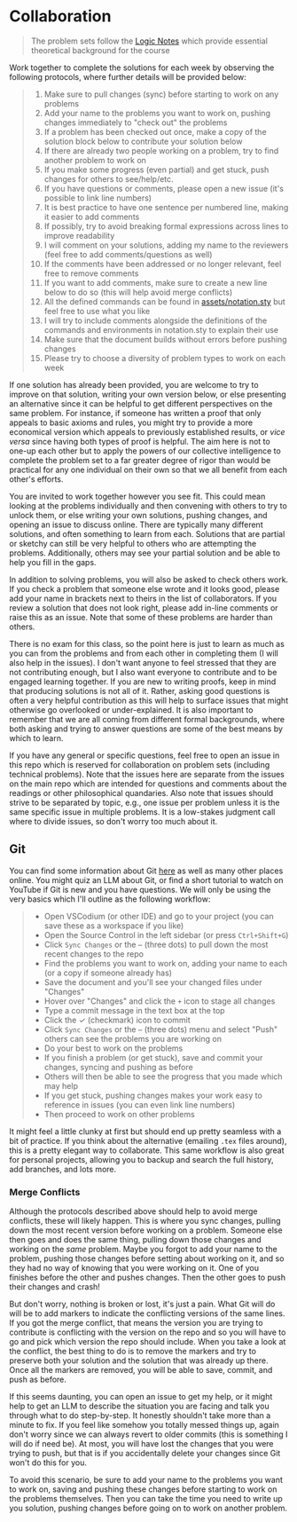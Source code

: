 # Collaboration

> The problem sets follow the [Logic Notes](https://github.com/benbrastmckie/LogicNotes/blob/main/LogicNotesCurrent.pdf) which provide essential theoretical background for the course

Work together to complete the solutions for each week by observing the following protocols, where further details will be provided below:

> 1. Make sure to pull changes (sync) before starting to work on any problems
> 2. Add your name to the problems you want to work on, pushing changes immediately to "check out" the problems
> 3. If a problem has been checked out once, make a copy of the solution block below to contribute your solution below
> 4. If there are already two people working on a problem, try to find another problem to work on
> 5. If you make some progress (even partial) and get stuck, push changes for others to see/help/etc.
> 6. If you have questions or comments, please open a new issue (it's possible to link line numbers) 
> 7. It is best practice to have one sentence per numbered line, making it easier to add comments
> 8. If possibly, try to avoid breaking formal expressions across lines to improve readability
> 9. I will comment on your solutions, adding my name to the reviewers (feel free to add comments/questions as well)
> 10. If the comments have been addressed or no longer relevant, feel free to remove comments
> 11. If you want to add comments, make sure to create a new line below to do so (this will help avoid merge conflicts)
> 12. All the defined commands can be found in [assets/notation.sty](https://github.com/benbrastmckie/ModalHistoryPrivate/blob/master/assets/notation.sty) but feel free to use what you like
> 13. I will try to include comments alongside the definitions of the commands and environments in notation.sty to explain their use
> 14. Make sure that the document builds without errors before pushing changes
> 15. Please try to choose a diversity of problem types to work on each week

If one solution has already been provided, you are welcome to try to improve on that solution, writing your own version below, or else presenting an alternative since it can be helpful to get different perspectives on the same problem.
For instance, if someone has written a proof that only appeals to basic axioms and rules, you might try to provide a more economical version which appeals to previously established results, or _vice versa_ since having both types of proof is helpful.
The aim here is not to one-up each other but to apply the powers of our collective intelligence to complete the problem set to a far greater degree of rigor than would be practical for any one individual on their own so that we all benefit from each other's efforts.

You are invited to work together however you see fit.
This could mean looking at the problems individually and then convening with others to try to unlock them, or else writing your own solutions, pushing changes, and opening an issue to discuss online.
There are typically many different solutions, and often something to learn from each.
Solutions that are partial or sketchy can still be very helpful to others who are attempting the problems.
Additionally, others may see your partial solution and be able to help you fill in the gaps.

In addition to solving problems, you will also be asked to check others work.
If you check a problem that someone else wrote and it looks good, please add your name in brackets next to theirs in the list of collaborators.
If you review a solution that does not look right, please add in-line comments or raise this as an issue.
Note that some of these problems are harder than others.

There is no exam for this class, so the point here is just to learn as much as you can from the problems and from each other in completing them (I will also help in the issues).
I don't want anyone to feel stressed that they are not contributing enough, but I also want everyone to contribute and to be engaged learning together.
If you are new to writing proofs, keep in mind that producing solutions is not all of it.
Rather, asking good questions is often a very helpful contribution as this will help to surface issues that might otherwise go overlooked or under-explained.
It is also important to remember that we are all coming from different formal backgrounds, where both asking and trying to answer questions are some of the best means by which to learn.

If you have any general or specific questions, feel free to open an issue in this repo which is reserved for collaboration on problem sets (including technical problems).
Note that the issues here are separate from the issues on the main repo which are intended for questions and comments about the readings or other philosophical quandaries.
Also note that issues should strive to be separated by topic, e.g., one issue per problem unless it is the same specific issue in multiple problems.
It is a low-stakes judgment call where to divide issues, so don't worry too much about it.

## Git

You can find some information about Git [here](https://github.com/benbrastmckie/VSCodium/blob/master/docs/git.md) as well as many other places online.
You might quiz an LLM about Git, or find a short tutorial to watch on YouTube if Git is new and you have questions.
We will only be using the very basics which I'll outline as the following workflow:

> - Open VSCodium (or other IDE) and go to your project (you can save these as a workspace if you like)
> - Open the Source Control in the left sidebar (or press `Ctrl+Shift+G`)
> - Click `Sync Changes` or the `⋯` (three dots) to pull down the most recent changes to the repo
> - Find the problems you want to work on, adding your name to each (or a copy if someone already has)
> - Save the document and you'll see your changed files under "Changes"
> - Hover over "Changes" and click the `+` icon to stage all changes
> - Type a commit message in the text box at the top
> - Click the ✓ (checkmark) icon to commit
> - Click `Sync Changes` or the `⋯` (three dots) menu and select "Push" others can see the problems you are working on
> - Do your best to work on the problems
> - If you finish a problem (or get stuck), save and commit your changes, syncing and pushing as before
> - Others will then be able to see the progress that you made which may help
> - If you get stuck, pushing changes makes your work easy to reference in issues (you can even link line numbers)
> - Then proceed to work on other problems

It might feel a little clunky at first but should end up pretty seamless with a bit of practice.
If you think about the alternative (emailing `.tex` files around), this is a pretty elegant way to collaborate.
This same workflow is also great for personal projects, allowing you to backup and search the full history, add branches, and lots more.

### Merge Conflicts

Although the protocols described above should help to avoid merge conflicts, these will likely happen.
This is where you sync changes, pulling down the most recent version before working on a problem.
Someone else then goes and does the same thing, pulling down those changes and working on the _same_ problem.
Maybe you forgot to add your name to the problem, pushing those changes before setting about working on it, and so they had no way of knowing that you were working on it.
One of you finishes before the other and pushes changes.
Then the other goes to push their changes and crash!

But don't worry, nothing is broken or lost, it's just a pain.
What Git will do will be to add markers to indicate the conflicting versions of the same lines.
If you got the merge conflict, that means the version you are trying to contribute is conflicting with the version on the repo and so you will have to go and pick which version the repo should include.
When you take a look at the conflict, the best thing to do is to remove the markers and try to preserve both your solution and the solution that was already up there.
Once all the markers are removed, you will be able to save, commit, and push as before.

If this seems daunting, you can open an issue to get my help, or it might help to get an LLM to describe the situation you are facing and talk you through what to do step-by-step.
It honestly shouldn't take more than a minute to fix.
If you feel like somehow you totally messed things up, again don't worry since we can always revert to older commits (this is something I will do if need be).
At most, you will have lost the changes that you were trying to push, but that is if you accidentally delete your changes since Git won't do this for you.

To avoid this scenario, be sure to add your name to the problems you want to work on, saving and pushing these changes before starting to work on the problems themselves.
Then you can take the time you need to write up you solution, pushing changes before going on to work on another problem.
